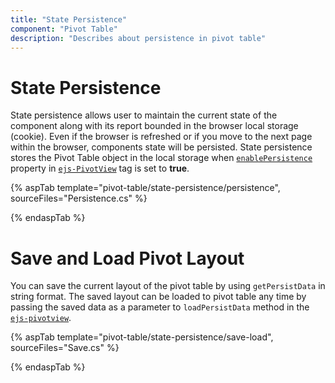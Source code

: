 ```yaml
---
title: "State Persistence"
component: "Pivot Table"
description: "Describes about persistence in pivot table"
---
```


# State Persistence

State persistence allows user to maintain the current state of the component along with its report bounded in the browser local storage (cookie). Even if the browser is refreshed or if you move to the next page within the browser, components state will be persisted. State persistence stores the Pivot Table object in the local storage when [`enablePersistence`](https://help.syncfusion.com/cr/aspnetcore-js2/Syncfusion.EJ2~Syncfusion.EJ2.PivotView.PivotView~EnablePersistence.html) property in [`ejs-PivotView`](https://help.syncfusion.com/cr/aspnetcore-js2/Syncfusion.EJ2~Syncfusion.EJ2.PivotView.PivotView.html) tag is set to **true**.

{% aspTab template="pivot-table/state-persistence/persistence", sourceFiles="Persistence.cs" %}

{% endaspTab %}

# Save and Load Pivot Layout

You can save the current layout of the pivot table by using `getPersistData` in string format. The saved layout can be loaded to pivot table any time by passing the saved data as a parameter to `loadPersistData` method in the [`ejs-pivotview`](https://help.syncfusion.com/cr/aspnetcore-js2/Syncfusion.EJ2~Syncfusion.EJ2.PivotView.PivotView.html).

{% aspTab template="pivot-table/state-persistence/save-load", sourceFiles="Save.cs" %}

{% endaspTab %}